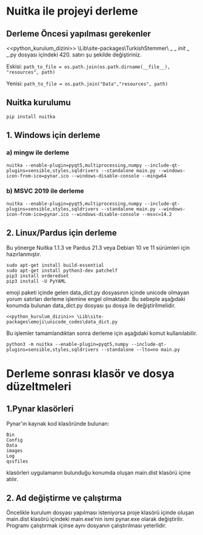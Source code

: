 # Nuitka ile projeyi derleme

## Derleme Öncesi yapılması gerekenler ##
<<python_kurulum_dizini>> \Lib\site-packages\TurkishStemmer\ _ _ _init_ _ _.py
dosyası içindeki 420. satırı şu şekilde değiştiriniz.

Eskisi: ``` path_to_file = os.path.join(os.path.dirname(__file__), "resources", path) ```

Yenisi: ``` path_to_file = os.path.join("Data","resources", path) ```

## Nuitka kurulumu ##
```
pip install nuitka
```
## 1. Windows için derleme
### a) mingw ile derleme
```
nuitka --enable-plugin=pyqt5,multiprocessing,numpy --include-qt-plugins=sensible,styles,sqldrivers --standalone main.py --windows-icon-from-ico=pynar.ico --windows-disable-console --mingw64
```
### b) MSVC 2019 ile derleme 
```
nuitka --enable-plugin=pyqt5,multiprocessing,numpy --include-qt-plugins=sensible,styles,sqldrivers --standalone main.py --windows-icon-from-ico=pynar.ico --windows-disable-console --msvc=14.2
```

## 2. Linux/Pardus için derleme

Bu yönerge Nuitka 1.1.3 ve Pardus 21.3 veya Debian 10 ve 11 sürümleri için hazırlanmıştır. 

```
sudo apt-get install build-essential
sudo apt-get install python3-dev patchelf
pip3 install orderedset
pip3 install -U PyYAML
```
emoji paketi içinde gelen data_dict.py dosyasının içinde unicode olmayan yorum satırları derleme işlemine engel olmaktadır. Bu sebeple aşağıdaki konumda bulunan data_dict.py dosyası şu dosya ile değiştirilmelidir.
```
<<python_kurulum_dizini>> \Lib\site-packages\emoji\unicode_codes\data_dict.py
```
Bu işlemler tamamlandıktan sonra derleme için aşağıdaki komut kullanılabilir.
```
python3 -m nuitka --enable-plugin=pyqt5,numpy --include-qt-plugins=sensible,styles,sqldrivers --standalone --lto=no main.py
```

# Derleme sonrası klasör ve dosya düzeltmeleri
## 1.Pynar klasörleri
Pynar'ın kaynak kod klasöründe bulunan:
```
Bin
Config
Data
images
Log
qssfiles
```
klasörleri uygulamanın bulunduğu konumda oluşan main.dist klasörü içine atılır.

## 2. Ad değiştirme ve çalıştırma

Öncelikle kurulum dosyası yapılması isteniyorsa proje klasörü içinde oluşan main.dist klasörü içindeki main.exe'nin ismi pynar.exe olarak değiştirilir. Programı çalıştırmak içinse aynı dosyanın çalıştırılması yeterlidir.
